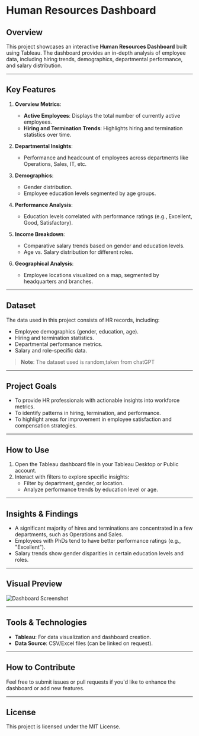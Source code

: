 # Human Resources Dashboard

## Overview
This project showcases an interactive **Human Resources Dashboard** built using Tableau. The dashboard provides an in-depth analysis of employee data, including hiring trends, demographics, departmental performance, and salary distribution.

---

## Key Features

1. **Overview Metrics**:
   - **Active Employees**: Displays the total number of currently active employees.
   - **Hiring and Termination Trends**: Highlights hiring and termination statistics over time.

2. **Departmental Insights**:
   - Performance and headcount of employees across departments like Operations, Sales, IT, etc.

3. **Demographics**:
   - Gender distribution.
   - Employee education levels segmented by age groups.

4. **Performance Analysis**:
   - Education levels correlated with performance ratings (e.g., Excellent, Good, Satisfactory).

5. **Income Breakdown**:
   - Comparative salary trends based on gender and education levels.
   - Age vs. Salary distribution for different roles.

6. **Geographical Analysis**:
   - Employee locations visualized on a map, segmented by headquarters and branches.

---

## Dataset
The data used in this project consists of HR records, including:
- Employee demographics (gender, education, age).
- Hiring and termination statistics.
- Departmental performance metrics.
- Salary and role-specific data.

> **Note**: The dataset used is random,taken from chatGPT

---

## Project Goals
- To provide HR professionals with actionable insights into workforce metrics.
- To identify patterns in hiring, termination, and performance.
- To highlight areas for improvement in employee satisfaction and compensation strategies.

---

## How to Use
1. Open the Tableau dashboard file in your Tableau Desktop or Public account.
2. Interact with filters to explore specific insights:
   - Filter by department, gender, or location.
   - Analyze performance trends by education level or age.

---

## Insights & Findings
- A significant majority of hires and terminations are concentrated in a few departments, such as Operations and Sales.
- Employees with PhDs tend to have better performance ratings (e.g., "Excellent").
- Salary trends show gender disparities in certain education levels and roles.

---

## Visual Preview
![Dashboard Screenshot](./HR_Summary.png)

---

## Tools & Technologies
- **Tableau**: For data visualization and dashboard creation.
- **Data Source**: CSV/Excel files (can be linked on request).

---

## How to Contribute
Feel free to submit issues or pull requests if you'd like to enhance the dashboard or add new features.

---

## License
This project is licensed under the MIT License.
